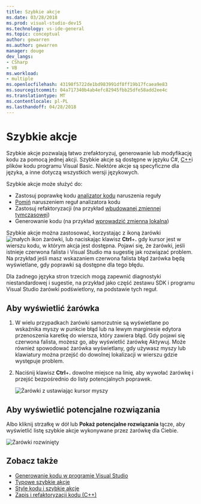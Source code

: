 ```yaml
---
title: Szybkie akcje
ms.date: 03/28/2018
ms.prod: visual-studio-dev15
ms.technology: vs-ide-general
ms.topic: conceptual
author: gewarren
ms.author: gewarren
manager: douge
dev_langs:
- CSharp
- VB
ms.workload:
- multiple
ms.openlocfilehash: 43198f5722de1bd983991df8ff19b17fcaea9e83
ms.sourcegitcommit: 04a717340b4ab4efc82945fbb25dfe58add2ee4c
ms.translationtype: MT
ms.contentlocale: pl-PL
ms.lasthandoff: 04/28/2018
---
```

# <a name="quick-actions"></a>Szybkie akcje

Szybkie akcje pozwalają łatwo zrefaktoryzuj, generowanie lub modyfikację kodu za pomocą jednej akcji. Szybkie akcje są dostępne w języku C#, [C++](/cpp/ide/writing-and-refactoring-code-cpp)i plików kodu programu Visual Basic. Niektóre akcje są specyficzne dla języka, a inne dotyczą wszystkich wersji językowych.

Szybkie akcje może służyć do:

- Zastosuj poprawkę kodu [analizator kodu](../code-quality/roslyn-analyzers-overview.md) naruszenia reguły
- [Pomiń](../code-quality/use-roslyn-analyzers.md) naruszeniem reguł analizatora kodu
- Zastosuj refaktoryzacji (na przykład [wbudowanej zmiennej tymczasowej](../ide/reference/inline-temporary-variable.md))
- Generowanie kodu (na przykład [wprowadzić zmienną lokalną](../ide/reference/introduce-local-variable.md))

Szybkie akcje można zastosować, korzystając z ikoną żarówki ![małych ikon żarówki](media/vs2015_lightbulbsmall.png), lub naciskając klawisz **Ctrl**+**.** gdy kursor jest w wierszu kodu, w którym akcja jest dostępna. Pojawi się, że żarówki, jeśli istnieje czerwona falista i Visual Studio ma sugestię jak rozwiązać problem. Na przykład jeśli masz wskazaniem czerwona falista błąd żarówka będą wyświetlane, gdy poprawki są dostępne dla tego błędu.

Dla żadnego języka stron trzecich mogą zapewnić diagnostyki niestandardowej i sugestie, na przykład jako część zestawu SDK i programu Visual Studio żarówki podświetlony, na podstawie tych reguł.

## <a name="to-see-a-light-bulb"></a>Aby wyświetlić żarówka

1. W wielu przypadkach żarówki samorzutnie są wyświetlane po wskaźnika myszy w punkcie błąd lub na lewym marginesie edytora przenoszenia karetkę do wiersza, który zawiera błąd. Gdy pojawi się czerwona falista, możesz go, aby wyświetlić żarówkę Aktywuj. Może również spowodować żarówka wyświetlany, gdy używasz myszy lub klawiatury można przejść do dowolnej lokalizacji w wierszu gdzie występuje problem.

1. Naciśnij klawisz **Ctrl**+**.** dowolne miejsce na linię, aby wywołać żarówkę i przejść bezpośrednio do listy potencjalnych poprawek.

   ![Żarówki z ustawiając kursor myszy](../ide/media/vs2015_lightbulb_hover.png)

## <a name="to-see-potential-fixes"></a>Aby wyświetlić potencjalne rozwiązania

Albo kliknij strzałkę w dół lub **Pokaż potencjalne rozwiązania** łącze, aby wyświetlić listę szybkie akcje wykonywane przez żarówkę dla Ciebie.

![Żarówki rozwinięty](../ide/media/vs2015_lightbulb_hover_expanded.png)

## <a name="see-also"></a>Zobacz także

- [Generowanie kodu w programie Visual Studio](../ide/code-generation-in-visual-studio.md)
- [Typowe szybkie akcje](../ide/common-quick-actions.md)
- [Style kodu i szybkie akcje](../ide/code-styles-and-quick-actions.md)
- [Zapis i refaktoryzacji kodu (C++)](/cpp/ide/writing-and-refactoring-code-cpp)